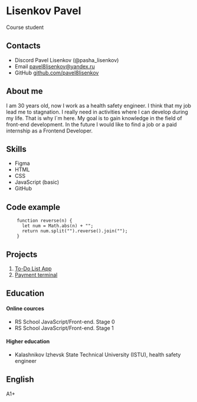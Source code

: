 # Lisenkov Pavel

Course student

## Contacts

- Discord
  Pavel Lisenkov (@pasha_lisenkov)
- Email
  [pavel8lisenkov@yandex.ru](mailto:pavel8lisenkov@yandex.ru "Write a email")
- GitHub
  [github.com/pavel8lisenkov](https://github.com/pavel8lisenkov "View GitHub account")

## About me

I am 30 years old, now I work as a health safety engineer. I think that my job lead me to stagnation. I really need in activities where I can develop during my life. That is why I`m here. My goal is to gain knowledge in the field of front-end development. In the future I would like to find a job or a paid internship as a Frontend Developer.

## Skills

- Figma
- HTML
- CSS
- JavaScript (basic)
- GitHub

## Code example

```
    function reverse(n) {
      let num = Math.abs(n) + "";
      return num.split("").reverse().join("");
    }
```

## Projects

1. [To-Do List App](https://pavel8lisenkov.github.io/ToDoListApp/)
2. [Payment terminal](https://payment-terminal-alpha.vercel.app/)

## Education

#### Online cources

- RS School JavaScript/Front-end. Stage 0
- RS School JavaScript/Front-end. Stage 1

#### Higher education

- Kalashnikov Izhevsk State Technical University (ISTU), health safety engineer

## English

А1+
